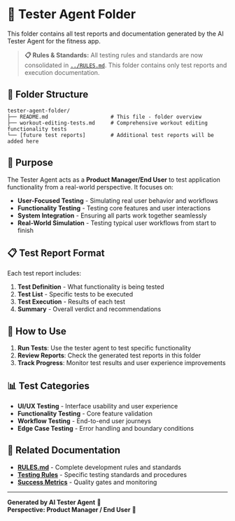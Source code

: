# 🧪 Tester Agent Folder

This folder contains all test reports and documentation generated by the AI Tester Agent for the fitness app.

> **📋 Rules & Standards:** All testing rules and standards are now consolidated in [`../RULES.md`](../RULES.md#testing-rules). This folder contains only test reports and execution documentation.

## 📁 Folder Structure

```
tester-agent-folder/
├── README.md                    # This file - folder overview
├── workout-editing-tests.md     # Comprehensive workout editing functionality tests
└── [future test reports]        # Additional test reports will be added here
```

## 🎯 Purpose

The Tester Agent acts as a **Product Manager/End User** to test application functionality from a real-world perspective. It focuses on:

- **User-Focused Testing** - Simulating real user behavior and workflows
- **Functionality Testing** - Testing core features and user interactions
- **System Integration** - Ensuring all parts work together seamlessly
- **Real-World Simulation** - Testing typical user workflows from start to finish

## 📋 Test Report Format

Each test report includes:

1. **Test Definition** - What functionality is being tested
2. **Test List** - Specific tests to be executed
3. **Test Execution** - Results of each test
4. **Summary** - Overall verdict and recommendations

## 🚀 How to Use

1. **Run Tests**: Use the tester agent to test specific functionality
2. **Review Reports**: Check the generated test reports in this folder
3. **Track Progress**: Monitor test results and user experience improvements

## 📊 Test Categories

- **UI/UX Testing** - Interface usability and user experience
- **Functionality Testing** - Core feature validation
- **Workflow Testing** - End-to-end user journeys
- **Edge Case Testing** - Error handling and boundary conditions

## 🔗 Related Documentation

- **[RULES.md](../RULES.md)** - Complete development rules and standards
- **[Testing Rules](../RULES.md#testing-rules)** - Specific testing standards and procedures
- **[Success Metrics](../RULES.md#success-metrics)** - Quality gates and monitoring

---

**Generated by AI Tester Agent** 🤖  
**Perspective: Product Manager / End User** 👥 